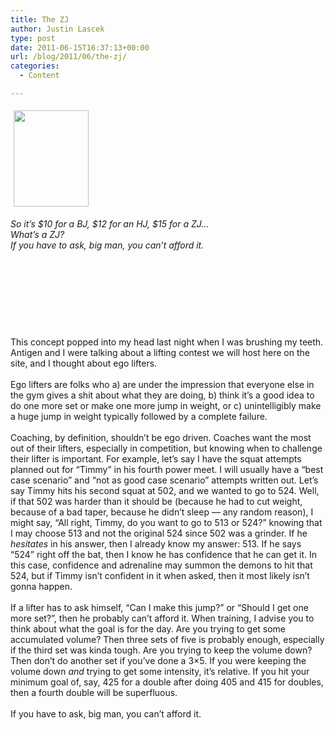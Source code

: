 ```yaml
---
title: The ZJ
author: Justin Lascek
type: post
date: 2011-06-15T16:37:13+00:00
url: /blog/2011/06/the-zj/
categories:
  - Content

---
```

[<img data-attachment-id="4586" data-permalink="/blog/2011/06/the-zj/2006_beerfest_002/" data-orig-file="/2011/06/2006_beerfest_002.jpg" data-orig-size="200,257" data-comments-opened="1" data-image-meta="{&quot;aperture&quot;:&quot;0&quot;,&quot;credit&quot;:&quot;&quot;,&quot;camera&quot;:&quot;&quot;,&quot;caption&quot;:&quot;&quot;,&quot;created_timestamp&quot;:&quot;0&quot;,&quot;copyright&quot;:&quot;&quot;,&quot;focal_length&quot;:&quot;0&quot;,&quot;iso&quot;:&quot;0&quot;,&quot;shutter_speed&quot;:&quot;0&quot;,&quot;title&quot;:&quot;&quot;}" data-image-title="2006_beerfest_002" data-image-description="" data-medium-file="/2011/06/2006_beerfest_002.jpg" data-large-file="/2011/06/2006_beerfest_002.jpg" class="size-full wp-image-4586 alignleft" style="margin: 5px;" title="2006_beerfest_002" src="/2011/06/2006_beerfest_002.jpg" alt="" width="120" height="154" />][1]

<p style="text-align: left;">
  <p>
    <em>So it&#8217;s $10 for a BJ, $12 for an HJ, $15 for a ZJ&#8230;<br /> What&#8217;s a ZJ?<br /> If you have to ask, big man, you can&#8217;t afford it.</em>
  </p>
  
  <p style="text-align: left;">
    &nbsp;
  </p>
  
  <p style="text-align: left;">
    &nbsp;
  </p>
  
  <p style="text-align: left;">
    &nbsp;
  </p>
  
  <p style="text-align: left;">
    <em><br /> </em>
  </p>
  
  <p>
    This concept popped into my head last night when I was brushing my teeth. Antigen and I were talking about a lifting contest we will host here on the site, and I thought about ego lifters.<br /> <br /> Ego lifters are folks who a) are under the impression that everyone else in the gym gives a shit about what they are doing, b) think it&#8217;s a good idea to do one more set or make one more jump in weight, or c) unintelligibly make a huge jump in weight typically followed by a complete failure.<br /> <br /> Coaching, by definition, shouldn&#8217;t be ego driven. Coaches want the most out of their lifters, especially in competition, but knowing when to challenge their lifter is important. For example, let&#8217;s say I have the squat attempts planned out for &#8220;Timmy&#8221; in his fourth power meet. I will usually have a &#8220;best case scenario&#8221; and &#8220;not as good case scenario&#8221; attempts written out. Let&#8217;s say Timmy hits his second squat at 502, and we wanted to go to 524. Well, if that 502 was harder than it should be (because he had to cut weight, because of a bad taper, because he didn&#8217;t sleep &#8212; any random reason), I might say, &#8220;All right, Timmy, do you want to go to 513 or 524?&#8221; knowing that I may choose 513 and not the original 524 since 502 was a grinder. If he <em>hesitates</em> in his answer, then I already know my answer: 513. If he says &#8220;524&#8221; right off the bat, then I know he has confidence that he can get it. In this case, confidence and adrenaline may summon the demons to hit that 524, but if Timmy isn&#8217;t confident in it when asked, then it most likely isn&#8217;t gonna happen.<br /> <br /> If a lifter has to ask himself, &#8220;Can I make this jump?&#8221; or &#8220;Should I get one more set?&#8221;, then he probably can&#8217;t afford it. When training, I advise you to think about what the goal is for the day. Are you trying to get some accumulated volume? Then three sets of five is probably enough, especially if the third set was kinda tough. Are you trying to keep the volume down? Then don&#8217;t do another set if you&#8217;ve done a 3&#215;5. If you were keeping the volume down <em>and</em> trying to get some intensity, it&#8217;s relative. If you hit your minimum goal of, say, 425 for a double after doing 405 and 415 for doubles, then a fourth double will be superfluous.<br /> <br /> If you have to ask, big man, you can&#8217;t afford it.<br />
  </p>

 [1]: /2011/06/2006_beerfest_002.jpg
